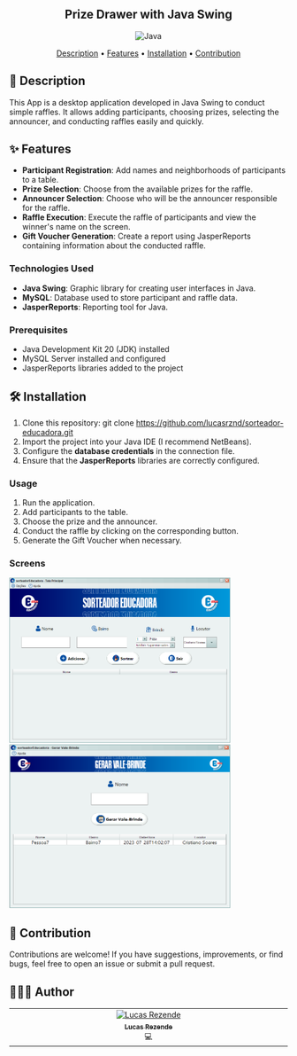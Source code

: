 <h2 align="center">Prize Drawer with Java Swing</h2>

<div align="center">

![Java](https://img.shields.io/badge/java-%23ED8B00.svg?style=for-the-badge&logo=openjdk&logoColor=white)
</div>

<p align="center">
 <a href="#description">Description</a> • 
 <a href="#features">Features</a> • 
 <a href="#installation">Installation</a> •
 <a href="#contribution">Contribution</a> 
</p>

<h2 id="description">📙 Description</h2>
This App is a desktop application developed in Java Swing to conduct simple raffles. It allows adding participants, choosing prizes, selecting the announcer, and conducting raffles easily and quickly.

<h2 id="features">✨ Features</h2>

- **Participant Registration**: Add names and neighborhoods of participants to a table.
- **Prize Selection**: Choose from the available prizes for the raffle.
- **Announcer Selection**: Choose who will be the announcer responsible for the raffle.
- **Raffle Execution**: Execute the raffle of participants and view the winner's name on the screen.
- **Gift Voucher Generation**: Create a report using JasperReports containing information about the conducted raffle.

### Technologies Used

- **Java Swing**: Graphic library for creating user interfaces in Java.
- **MySQL**: Database used to store participant and raffle data.
- **JasperReports**: Reporting tool for Java.

### Prerequisites

- Java Development Kit 20 (JDK) installed
- MySQL Server installed and configured
- JasperReports libraries added to the project

<h2 id="installation">🛠️ Installation</h2>

1. Clone this repository: git clone https://github.com/lucasrznd/sorteador-educadora.git
2. Import the project into your Java IDE (I recommend NetBeans).
3. Configure the **database credentials** in the connection file.
4. Ensure that the **JasperReports** libraries are correctly configured.

### Usage

1. Run the application.
2. Add participants to the table.
3. Choose the prize and the announcer.
4. Conduct the raffle by clicking on the corresponding button.
5. Generate the Gift Voucher when necessary.

### Screens

<div>
  <img src="https://github.com/lucasrznd/sorteador-educadora/blob/main/src/main/resources/images/readme/1.%20view-principal.png" width="400px" />
  <img src="https://github.com/lucasrznd/sorteador-educadora/blob/main/src/main/resources/images/readme/3.%20view-valebrinde.png" width="400px" height="295px" />
</div>

<h2 id="contribution">🤝 Contribution</h2>

Contributions are welcome! If you have suggestions, improvements, or find bugs, feel free to open an issue or submit a pull request.

<h2 id="author">👨🏻‍💻 Author</h2>

<table>
  <tbody>
    <tr>
      <td align="center" valign="top" width="14.28%"><a href="https://github.com/lucasrznd"><img src="https://avatars.githubusercontent.com/u/101664450?v=4&v=" width="115px;" alt="Lucas Rezende"/><br /><sub><b>Lucas Rezende</b></sub></a><br/><a title="Código">💻</a></td>
  </tbody>
</table>

